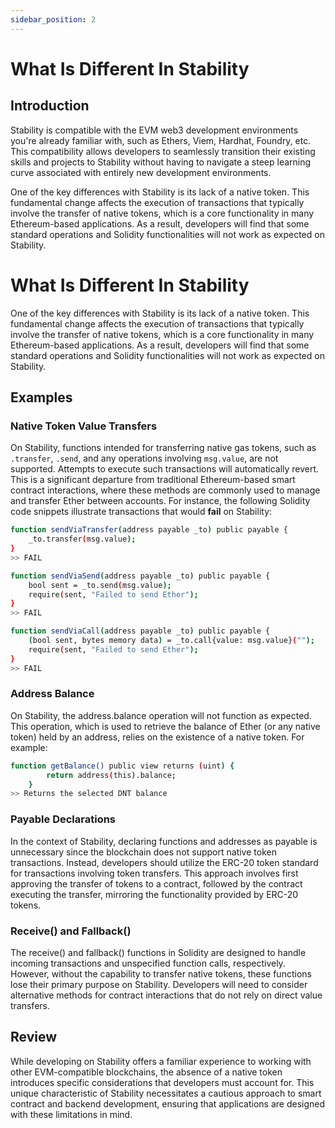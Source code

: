 ```yaml
---
sidebar_position: 2
---
```


# What Is Different In Stability

## Introduction

Stability is compatible with the EVM web3 development environments you're already familiar with, such as Ethers, Viem, Hardhat, Foundry, etc. This compatibility allows developers to seamlessly transition their existing skills and projects to Stability without having to navigate a steep learning curve associated with entirely new development environments.

One of the key differences with Stability is its lack of a native token. This fundamental change affects the execution of transactions that typically involve the transfer of native tokens, which is a core functionality in many Ethereum-based applications. As a result, developers will find that some standard operations and Solidity functionalities will not work as expected on Stability.

# What Is Different In Stability

One of the key differences with Stability is its lack of a native token. This fundamental change affects the execution of transactions that typically involve the transfer of native tokens, which is a core functionality in many Ethereum-based applications. As a result, developers will find that some standard operations and Solidity functionalities will not work as expected on Stability.

## Examples

### Native Token Value Transfers

On Stability, functions intended for transferring native gas tokens, such as `.transfer`, `.send`, and any operations involving `msg.value`, are not supported. Attempts to execute such transactions will automatically revert. This is a significant departure from traditional Ethereum-based smart contract interactions, where these methods are commonly used to manage and transfer Ether between accounts. For instance, the following Solidity code snippets illustrate transactions that would **fail** on Stability:

```bash
function sendViaTransfer(address payable _to) public payable {
    _to.transfer(msg.value);
}
>> FAIL

function sendViaSend(address payable _to) public payable {
    bool sent = _to.send(msg.value);
    require(sent, "Failed to send Ether");
}
>> FAIL

function sendViaCall(address payable _to) public payable {
    (bool sent, bytes memory data) = _to.call{value: msg.value}("");
    require(sent, "Failed to send Ether");
}
>> FAIL
```

### Address Balance

On Stability, the address.balance operation will not function as expected. This operation, which is used to retrieve the balance of Ether (or any native token) held by an address, relies on the existence of a native token. For example:

```bash
function getBalance() public view returns (uint) {
        return address(this).balance;
    }
>> Returns the selected DNT balance
```

### Payable Declarations

In the context of Stability, declaring functions and addresses as payable is unnecessary since the blockchain does not support native token transactions. Instead, developers should utilize the ERC-20 token standard for transactions involving token transfers. This approach involves first approving the transfer of tokens to a contract, followed by the contract executing the transfer, mirroring the functionality provided by ERC-20 tokens.

### Receive() and Fallback()

The receive() and fallback() functions in Solidity are designed to handle incoming transactions and unspecified function calls, respectively. However, without the capability to transfer native tokens, these functions lose their primary purpose on Stability. Developers will need to consider alternative methods for contract interactions that do not rely on direct value transfers.

## Review

While developing on Stability offers a familiar experience to working with other EVM-compatible blockchains, the absence of a native token introduces specific considerations that developers must account for. This unique characteristic of Stability necessitates a cautious approach to smart contract and backend development, ensuring that applications are designed with these limitations in mind.
